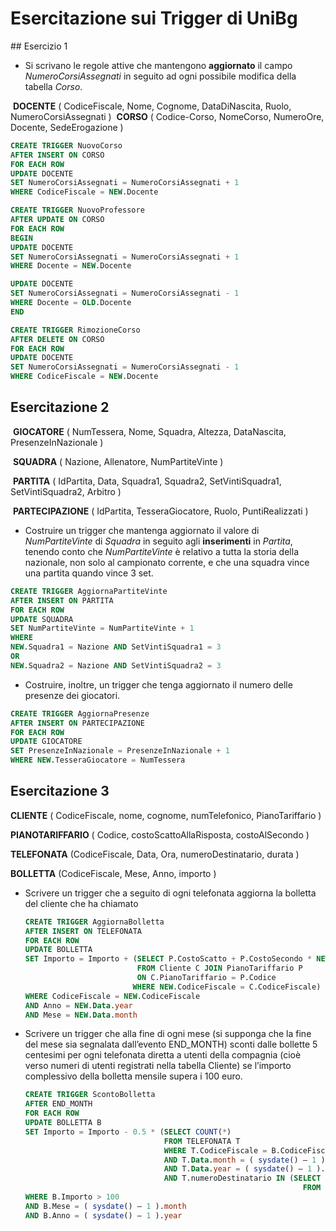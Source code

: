 # Esercitazione sui Trigger di UniBg

## Esercizio 1

* Si scrivano le regole attive che mantengono **aggiornato** il campo *NumeroCorsiAssegnati* in seguito ad ogni possibile modifica della tabella *Corso*.

​			**DOCENTE** ( CodiceFiscale, Nome, Cognome, DataDiNascita, Ruolo, NumeroCorsiAssegnati )
​			**CORSO** ( Codice-Corso, NomeCorso, NumeroOre, Docente, SedeErogazione )

```sql
CREATE TRIGGER NuovoCorso
AFTER INSERT ON CORSO
FOR EACH ROW
UPDATE DOCENTE
SET NumeroCorsiAssegnati = NumeroCorsiAssegnati + 1
WHERE CodiceFiscale = NEW.Docente

CREATE TRIGGER NuovoProfessore
AFTER UPDATE ON CORSO
FOR EACH ROW
BEGIN
UPDATE DOCENTE
SET NumeroCorsiAssegnati = NumeroCorsiAssegnati + 1
WHERE Docente = NEW.Docente

UPDATE DOCENTE
SET NumeroCorsiAssegnati = NumeroCorsiAssegnati - 1
WHERE Docente = OLD.Docente
END

CREATE TRIGGER RimozioneCorso
AFTER DELETE ON CORSO
FOR EACH ROW
UPDATE DOCENTE
SET NumeroCorsiAssegnati = NumeroCorsiAssegnati - 1
WHERE CodiceFiscale = NEW.Docente
```

## Esercitazione 2

​		**GIOCATORE** ( NumTessera, Nome, Squadra, Altezza, DataNascita, PresenzeInNazionale )

​		**SQUADRA** ( Nazione, Allenatore, NumPartiteVinte )

​		**PARTITA** ( IdPartita, Data, Squadra1, Squadra2, SetVintiSquadra1, SetVintiSquadra2, Arbitro )

​		**PARTECIPAZIONE** ( IdPartita, TesseraGiocatore, Ruolo, PuntiRealizzati )

* Costruire un trigger che mantenga aggiornato il valore di *NumPartiteVinte* di *Squadra* in seguito agli **inserimenti** in *Partita*, tenendo conto che *NumPartiteVinte* è relativo a tutta la storia della nazionale, non solo al campionato corrente, e che una squadra vince una partita quando vince 3 set.		

```sql
CREATE TRIGGER AggiornaPartiteVinte
AFTER INSERT ON PARTITA
FOR EACH ROW
UPDATE SQUADRA
SET NumPartiteVinte = NumPartiteVinte + 1
WHERE 
NEW.Squadra1 = Nazione AND SetVintiSquadra1 = 3
OR 
NEW.Squadra2 = Nazione AND SetVintiSquadra2 = 3
```

* Costruire, inoltre, un trigger che tenga aggiornato il numero delle presenze dei giocatori.

```sql
CREATE TRIGGER AggiornaPresenze
AFTER INSERT ON PARTECIPAZIONE
FOR EACH ROW
UPDATE GIOCATORE
SET PresenzeInNazionale = PresenzeInNazionale + 1
WHERE NEW.TesseraGiocatore = NumTessera
```

## Esercitazione 3

**CLIENTE** ( CodiceFiscale, nome, cognome, numTelefonico, PianoTariffario )

**PIANOTARIFFARIO** ( Codice, costoScattoAllaRisposta, costoAlSecondo ) 

**TELEFONATA** (CodiceFiscale, Data, Ora, numeroDestinatario, durata ) 

**BOLLETTA** (CodiceFiscale, Mese, Anno, importo )

* Scrivere un trigger che a seguito di ogni telefonata aggiorna la bolletta del cliente che ha chiamato

  ```sql
  CREATE TRIGGER AggiornaBolletta
  AFTER INSERT ON TELEFONATA
  FOR EACH ROW
  UPDATE BOLLETTA
  SET Importo = Importo + (SELECT P.CostoScatto + P.CostoSecondo * NEW.Durata
                           FROM Cliente C JOIN PianoTariffario P 
                           ON C.PianoTariffario = P.Codice
                          WHERE NEW.CodiceFiscale = C.CodiceFiscale)
  WHERE CodiceFiscale = NEW.CodiceFiscale
  AND Anno = NEW.Data.year
  AND Mese = NEW.Data.month
  ```

* Scrivere un trigger che alla fine di ogni mese (si supponga che la fine del mese sia segnalata dallʼevento END_MONTH) sconti dalle bollette 5 centesimi per ogni telefonata diretta a utenti della compagnia (cioè verso numeri di utenti registrati nella tabella Cliente) se lʼimporto complessivo della bolletta mensile supera i 100 euro.

  ```sql
  CREATE TRIGGER ScontoBolletta
  AFTER END_MONTH
  FOR EACH ROW
  UPDATE BOLLETTA B
  SET Importo = Importo - 0.5 * (SELECT COUNT(*) 
                                 FROM TELEFONATA T
                                 WHERE T.CodiceFiscale = B.CodiceFiscale 
                                 AND T.Data.month = ( sysdate() – 1 ).month
                                 AND T.Data.year = ( sysdate() – 1 ).year
                                 AND T.numeroDestinatario IN (SELECT NumTelefonico 
                                                                FROM Cliente)
  WHERE B.Importo > 100
  AND B.Mese = ( sysdate() – 1 ).month
  AND B.Anno = ( sysdate() – 1 ).year
  ```

  